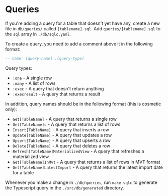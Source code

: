 # Queries

If you're adding a query for a table that doesn't yet have any, create a new file in `db/queries/` called `[tablename].sql`. Add `queries/[tablename].sql` to the `sql` array in `./db/sqlc.yaml`.

To create a query, you need to add a comment above it in the following format:

```sql
-- name: [query-name] :[query-type]
```

Query types:

- `:one` - A single row
- `:many` - A list of rows
- `:exec` - A query that doesn't return anything
- `:execresult` - A query that returns a result

In addition, query names should be in the following format (this is cosmetic only):

- `Get[TableName]` - A query that returns a single row
- `Get[TableName]s` - A query that returns a list of rows
- `Insert[TableName]` - A query that inserts a row
- `Update[TableName]` - A query that updates a row
- `Upsert[TableName]` - A query that upserts a row
- `Delete[TableName]` - A query that deletes a row
- `Refresh[TableName]MaterializedView` - A query that refreshes a materialized view
- `Get[TableName]InMvt` - A query that returns a list of rows in MVT format
- `Get[TableName]LatestImport` - A query that returns the latest import date for a table

Whenever you make a change in `./db/queries`, run `make sqlc` to generate the Typescript query in the `./src/db/generated` directory.
